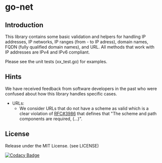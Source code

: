 # go-net

## Introduction
This library contains some basic validation and helpers for handling IP addresses, IP networks, IP ranges (from - to IP adress), domain names, FQDN (fully qualified domain names), and URL. 
All methods that work with IP addresses are IPv4 and IPv6 compliant.

Please see the unit tests (xx_test.go) for examples.

## Hints
We have received feedback from software developers in the past who were confused about how this library handles specific cases. 
* URLs:
  * We consider URLs that do not have a scheme as valid which is a clear violation of [RFC#3986](https://www.rfc-editor.org/rfc/rfc3986.txt) that defines that "The scheme and path components are required, (...)".

## License
Release under the MIT License. (see LICENSE)

[![Codacy Badge](https://app.codacy.com/project/badge/Grade/01c46c2a6f10458f8e7f09fff5ae1915)](https://www.codacy.com/gh/THREATINT/go-net/dashboard?utm_source=github.com&amp;utm_medium=referral&amp;utm_content=THREATINT/go-net&amp;utm_campaign=Badge_Grade)
